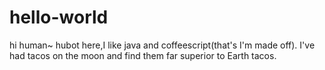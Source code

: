 # hello-world
hi human~
hubot here,I like java and coffeescript(that's I'm made off).
I've had tacos on the moon and find them far superior to Earth tacos.
